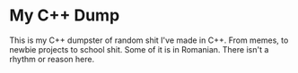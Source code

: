 # My C++ Dump

This is my C++ dumpster of random shit I've made in C++. From memes, to newbie projects to school shit. Some of it is in Romanian. There isn't a rhythm or reason here.

